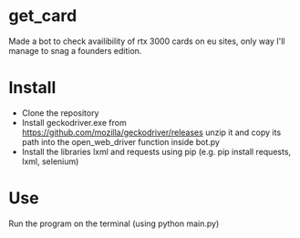 # get_card
Made a bot to check availibility of rtx 3000 cards on eu sites, only way I'll manage to snag a founders edition.

# Install

- Clone the repository
- Install geckodriver.exe from https://github.com/mozilla/geckodriver/releases
  unzip it and copy its path into the open_web_driver function inside bot.py
- Install the libraries lxml and requests using pip (e.g. pip install requests, lxml, selenium)


# Use 
Run the program on the terminal (using python main.py)
